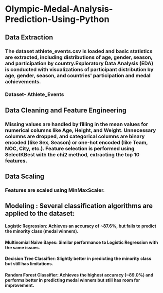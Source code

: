 # Olympic-Medal-Analysis-Prediction-Using-Python
## Data Extraction
### The dataset athlete_events.csv is loaded and basic statistics are extracted, including distributions of age, gender, season, and participation by country.Exploratory Data Analysis (EDA) is conducted with visualizations of participant distribution by age, gender, season, and countries' participation and medal achievements.
### Dataset- Athlete_Events

## Data Cleaning and Feature Engineering
### Missing values are handled by filling in the mean values for numerical columns like Age, Height, and Weight. Unnecessary columns are dropped, and categorical columns are binary encoded (like Sex, Season) or one-hot encoded (like Team, NOC, City, etc.). Feature selection is performed using SelectKBest with the chi2 method, extracting the top 10 features.
## Data Scaling
### Features are scaled using MinMaxScaler.
## Modeling : Several classification algorithms are applied to the dataset:
#### Logistic Regression: Achieves an accuracy of ~87.6%, but fails to predict the minority class (medal winners).
#### Multinomial Naive Bayes: Similar performance to Logistic Regression with the same issues.
#### Decision Tree Classifier: Slightly better in predicting the minority class but still has limitations.
#### Random Forest Classifier: Achieves the highest accuracy (~89.0%) and performs better in predicting medal winners but still has room for improvement.

